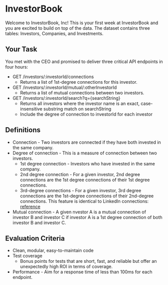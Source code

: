 # InvestorBook

Welcome to InvestorBook, Inc! This is your first week at InvestorBook and you
are excited to build on top of the data. The dataset contains three tables:
Investors, Companies, and Investments.

## Your Task

You met with the CEO and promised to deliver three critical API endpoints in
four hours:

- GET /investors/:investorId/connections
  - Returns a list of 1st-degree connections for this investor.
- GET /investors/:investorId/mutual/:otherInvestorId
  - Returns a list of mutual connections between two investors.
- GET /investors/:investorId/search?q={searchString}
  - Returns all investors where the investor name is an exact, case-insensitive
    substring match on searchString
  - Include the degree of connection to investorId for each investor

## Definitions

- Connection - Two investors are connected if they have both invested in the
  same company.
- Degree of connection - This is a measure of connection between two investors.
  - 1st degree connection - Investors who have invested in the same company.
  - 2nd degree connection - For a given investor, 2nd degree connections are the
    1st degree connections of their 1st degree connections.
  - 3rd-degree connections - For a given investor, 3rd degree connections are
    the 1st-degree connections of their 2nd-degree connections. This feature is
    identical to LinkedIn connections:
    [reference](https://www.linkedin.com/help/linkedin/answer/110/your-network-and-degrees-of-connection?lang=en)
- Mutual connection - A given nvestor A is a mutual connection of investor B and
  investor C if investor A is a 1st degree connection of both investor B and
  investor C.

## Evaluation Criteria

- Clean, modular, easy-to-maintain code
- Test coverage
  - Bonus points for tests that are short, fast, and reliable but offer an
    unexpectedly high ROI in terms of coverage.
- Performance - Aim for a response time of less than 100ms for each endpoint.
